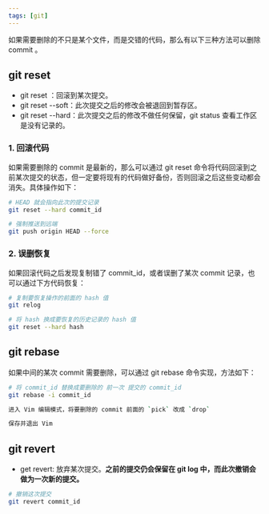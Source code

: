 ```yaml
---
tags: [git]
---
```


如果需要删除的不只是某个文件，而是交错的代码，那么有以下三种方法可以删除 commit 。

## git reset

- git reset ：回滚到某次提交。
- git reset --soft：此次提交之后的修改会被退回到暂存区。
- git reset --hard：此次提交之后的修改不做任何保留，git status 查看工作区是没有记录的。

### 1. 回滚代码

如果需要删除的 commit 是最新的，那么可以通过 git reset 命令将代码回滚到之前某次提交的状态，但一定要将现有的代码做好备份，否则回滚之后这些变动都会消失。具体操作如下：

```bash
# HEAD 就会指向此次的提交记录
git reset --hard commit_id

# 强制推送到远端
git push origin HEAD --force
```

### 2. 误删恢复

如果回滚代码之后发现复制错了 commit_id，或者误删了某次 commit 记录，也可以通过下方代码恢复：

```bash
# 复制要恢复操作的前面的 hash 值
git relog

# 将 hash 换成要恢复的历史记录的 hash 值
git reset --hard hash
```

## git rebase

如果中间的某次 commit 需要删除，可以通过 git rebase 命令实现，方法如下：

```bash
# 将 commit_id 替换成要删除的 前一次 提交的 commit_id
git rebase -i commit_id

进入 Vim 编辑模式，将要删除的 commit 前面的 `pick` 改成 `drop`

保存并退出 Vim
```

## git revert

- get revert: 放弃某次提交。**之前的提交仍会保留在 git log 中，而此次撤销会做为一次新的提交。**

```bash
# 撤销这次提交
git revert commit_id
```
